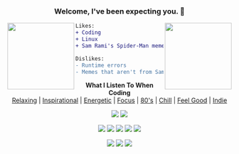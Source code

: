 <!-- ReadMe Inspirations
https://github.com/WaylonWalker/WaylonWalker
-->
<!-- GitHub ReadMe Generator
https://rahuldkjain.github.io/gh-profile-readme-generator/
-->
<h3 align="center"> <!-- Interests -->
  Welcome, I've been expecting you. 👋
<!-- ![](./image.svg) -->
</h3>

<a> <!-- Dog Ear Left & Right  -->
  <img align="left" src="https://user-images.githubusercontent.com/11577850/129963977-5b020500-5530-462c-a3d8-9dd3eab36642.gif" width="150" height="150" />
</a>

<a> <!-- Dog Ear Both-->
  <img align="right" src="https://user-images.githubusercontent.com/11577850/129978921-8664ab69-9b7c-499c-96a7-7cf3578f5a68.gif" width="150" height="150" />
</a>

```diff
Likes:
+ Coding
+ Linux
+ Sam Rami's Spider-Man memes aka The Holy Trilogy
```

```diff
Dislikes:
- Runtime errors
- Memes that aren't from Sam Rami's Spider-Man
```

<p align="center"> <!-- Music Selection -->
  <b>What I Listen To When Coding</b><br>
  <a href="https://youtu.be/ft-j9VL84TQ">Relaxing</a> |
  <a href="https://youtu.be/nL8hVXSDmNM">Inspirational</a> |
  <a href="https://youtu.be/BPs0kpB0tuY">Energetic</a> |
  <a href="https://youtu.be/czTksCF6X8Y">Focus</a> |
  <a href="https://youtu.be/lpvT-Fciu-4">80's</a> |
  <a href="https://youtu.be/0oxt-WtC6Oc">Chill</a> |
  <a href="https://youtu.be/Z0NlmumRuVE">Feel Good</a> |
  <a href="https://youtu.be/dQw4w9WgXcQ">Indie</a>
</p>

<p align="center"> <!-- Regular Badges -->
  <img src="https://awesome.re/badge-flat.svg"/> <!-- Awesome Shades --> <!-- https://github.com/sindresorhus/awesome/blob/main/awesome.md -->
  <img src="https://komarev.com/ghpvc/?username=nawaljahmed&color=ff69b4&style=flat-square&label=Visits"> <!-- Visitor Count -->
</p>

<p align="center"> <!-- Tech Badges --> <!-- https://github.com/alexandresanlim/Badges4-README.md-Profile -->
  <img src="https://img.shields.io/badge/JavaScript-F7DF1E?style=for-the-badge&logo=javascript&logoColor=black"/> <!-- JS -->
  <img src="https://img.shields.io/badge/HTML5-E34F26?style=for-the-badge&logo=html5&logoColor=white"/> <!-- HTML 5 Badge -->
  <img src="https://img.shields.io/badge/CSS3-1572B6?style=for-the-badge&logo=css3&logoColor=white"/> <!-- CSS3 Badge -->
  <img src="https://img.shields.io/badge/Node.js-339933?style=for-the-badge&logo=nodedotjs&logoColor=white"/> <!-- Node.JS Badge -->
  <img src="https://img.shields.io/badge/Mocha-8D6748?style=for-the-badge&logo=Mocha&logoColor=white"/> <!-- Mocha Badge -->
</p>

<p align="center"> <!-- Workstation Badges --> <!-- https://github.com/alexandresanlim/Badges4-README.md-Profile -->
  <img src="https://img.shields.io/badge/Arch_Linux-1793D1?style=for-the-badge&logo=arch-linux&logoColor=white"/> <!-- Arch Linux Badge -->
  <img src="https://img.shields.io/badge/NVIDIA-GTX1060-76B900?style=for-the-badge&logo=nvidia&logoColor=white"/> <!-- NVIDIA Badge -->
  <img src="https://img.shields.io/badge/AMD-Ryzen_7_1800X-ED1C24?style=for-the-badge&logo=amd&logoColor=white"/> <!-- AMD CPU Badge -->
</p>

<!--
![JS Badge](https://img.shields.io/badge/JavaScript-F7DF1E?style=for-the-badge&logo=javascript&logoColor=black)

![HTML 5 Badge](https://img.shields.io/badge/HTML5-E34F26?style=for-the-badge&logo=html5&logoColor=white)

![CSS3 Badge](https://img.shields.io/badge/CSS3-1572B6?style=for-the-badge&logo=css3&logoColor=white)

![Python Badge](https://img.shields.io/badge/Python-3776AB?style=for-the-badge&logo=python&logoColor=white)

![Node.JS Badge](https://img.shields.io/badge/Node.js-339933?style=for-the-badge&logo=nodedotjs&logoColor=white)

![React Badge](https://img.shields.io/badge/React-20232A?style=for-the-badge&logo=react&logoColor=61DAFB)

![Docker Badge](https://img.shields.io/badge/Docker-2CA5E0?style=for-the-badge&logo=docker&logoColor=white)

![Mocha Badge](https://img.shields.io/badge/Mocha-8D6748?style=for-the-badge&logo=Mocha&logoColor=white)

![Arch Linux Badge](https://img.shields.io/badge/Arch_Linux-1793D1?style=for-the-badge&logo=arch-linux&logoColor=white)

![NVIDIA Badge](https://img.shields.io/badge/NVIDIA-GTX1060-76B900?style=for-the-badge&logo=nvidia&logoColor=white)

![AMD CPU Badge](https://img.shields.io/badge/AMD-Ryzen_7_1800X-ED1C24?style=for-the-badge&logo=amd&logoColor=white)

![Figma Badge](https://img.shields.io/badge/Figma-F24E1E?style=for-the-badge&logo=figma&logoColor=white)
-->

<!--
[![Visits Badge](https://hits.seeyoufarm.com/api/count/incr/badge.svg?url=https%3A%2F%2Fgithub.com%2FNawalJAhmed%2FNawalJAhmed&count_bg=%234BC51D&title_bg=%23555555&icon=&icon_color=%23E7E7E7&title=Visits&edge_flat=true)](https://hits.seeyoufarm.com)
![Komarev Visits Badge](https://komarev.com/ghpvc/?username=nawaljahmed&color=ff69b4&style=flat-square&label=Visits)
-->

<!--
```diff
- text in red
+ text in green
! text in orange[Visits Badge]
# text in gray
@@ text in purple (and bold)@@
```
-->

<!--
<b>What I like:</b> Coding & Raimi's Spider-man memes.
<br>
-->

<!--
<b>What I Listen To When Coding:</b> [Relaxing](https://youtu.be/ft-j9VL84TQ), [Inspirational](https://youtu.be/nL8hVXSDmNM), [Energetic](https://youtu.be/BPs0kpB0tuY), [Focus](https://youtu.be/czTksCF6X8Y), [80's](https://youtu.be/lpvT-Fciu-4), [Chill](https://youtu.be/0oxt-WtC6Oc), [Feel Good](https://youtu.be/Z0NlmumRuVE), [Indie](https://youtu.be/dQw4w9WgXcQ).
-->

<!--
[![NJA's GitHub stats](https://github-readme-stats.vercel.app/api?username=nawaljahmed&show_icons=true&theme=radical&custom_title=Stats&include_all_commits=true&count_private=true)](https://github.com/anuraghazra/github-readme-stats)
-->

<!--
[![Top Langs](https://github-readme-stats.vercel.app/api/top-langs/?username=nawaljahmed&count&layout=compact&theme=radical)](https://github.com/anuraghazra/github-readme-stats)
-->

<!--
[![NJA's wakatime stats](https://github-readme-stats.vercel.app/api/wakatime?username=NawalJAhmed&layout=compact&theme=radical)](https://github.com/anuraghazra/github-readme-stats)
-->

<!--
**NawalJAhmed/NawalJAhmed** is a ✨ _special_ ✨ repository because its `README.md` (this file) appears on your GitHub profile.

Here are some ideas to get you started:

- 🔭 I’m currently working on ...
- 🌱 I’m currently learning ...
- 👯 I’m looking to collaborate on ...
- 🤔 I’m looking for help with ...
- 💬 Ask me about ...
- 📫 How to reach me: ...
- 😄 Pronouns: ...
- ⚡ Fun fact: ...
-->
